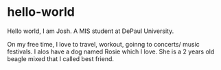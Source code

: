 # hello-world
Hello world, I am Josh. A MIS student at DePaul University. 

On my free time, I love to travel, workout, goinng to concerts/ music festivals. I alos have a dog named Rosie which I love. She is a 2 years old beagle mixed that I called best friend.  
